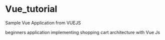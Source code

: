 # Vue_tutorial
Sample Vue Application from VUEJS

beginners application implementing shopping cart architecture with Vue Js
